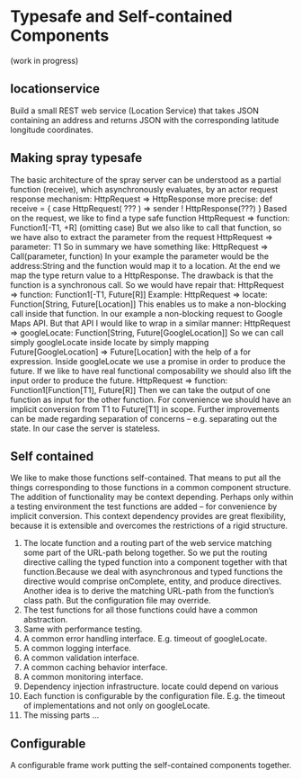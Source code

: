 # Typesafe and Self-contained Components 
(work in progress)
## locationservice 
Build a small REST web service (Location Service) that takes JSON containing an address and returns JSON with the corresponding latitude longitude coordinates.

## Making spray typesafe
The basic architecture of the spray server can be understood as a partial function (receive), which asynchronously evaluates, by an actor request response mechanism:
HttpRequest => HttpResponse
more precise:
def receive = { case HttpRequest( ??? ) => sender ! HttpResponse(???) }
Based on the request, we like to find a type safe function
HttpRequest => function: Function1[-T1, +R] (omitting case)
But we also like to call that function, so we have also to extract the parameter from the request
HttpRequest => parameter: T1
So in summary we have something like:
HttpRequest => Call(parameter, function)
In your example the parameter would be the address:String and the function would map it to a location. At the end we map the type return value to a HttpResponse.
The drawback is that the function is a synchronous call. So we would have repair that:
HttpRequest => function: Function1[-T1, Future[R]]
Example:
HttpRequest => locate: Function[String, Future[Location]]
This enables us to make a non-blocking call inside that function. In our example a non-blocking request to Google Maps API. But that API I would like to wrap in a similar manner:
HttpRequest => googleLocate: Function[String, Future[GoogleLocation]]
So we can call simply googleLocate inside locate by simply mapping 
Future[GoogleLocation] => Future[Location]
with the help of a for expression. Inside googleLocate we use a promise in order to produce the future.
If we like to have real functional composability we should also lift the input order to produce the future.
HttpRequest => function: Function1[Function[T1], Future[R]]
Then we can take the output of one function as input for the other function. For convenience we should have an implicit conversion from T1 to Future[T1] in scope.
Further improvements can be made regarding separation of concerns – e.g. separating out the state. In our case the server is stateless.
## Self contained

We like to make those functions self-contained. That means to put all the things corresponding to those functions in a common component structure. The addition of functionality may be context depending. Perhaps only within a testing environment the test functions are added – for convenience by implicit conversion. This context dependency provides are great flexibility, because it is extensible and overcomes the restrictions of a rigid structure.

1. The locate function and a routing part of the web service matching some part of the URL-path belong together. So we put the routing directive calling the typed function into a component together with that function.Because we deal with asynchronous and typed functions the directive would comprise onComplete, entity, and produce directives.
Another idea is to derive the matching URL-path from the function’s class path. But the configuration file may override.
2. The test functions for all those functions could have a common abstraction.
3. Same with performance testing.
4. A common error handling interface. E.g. timeout of googleLocate.
5. A common logging interface.
6. A common validation interface.
7. A common caching behavior interface.
8. A common monitoring interface.
9. Dependency injection infrastructure. locate could depend on various 
10. Each function is configurable by the configuration file. E.g. the timeout of implementations and not only on googleLocate.
11. The missing parts ...

## Configurable
A configurable frame work putting the self-contained components together.
